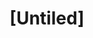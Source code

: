 ---
pid: MX103
title: "[Untiled]"
location_transcription: 
zipcode: 
outside_phl: 
neighborhood: 
age: '6'
age_range: 6-13
instagram: 
image_file_name: MX_103.jpg
proposal_transcription: 1 2 3 4 5 6 7
topic: Unknown
topic_summary: '0'
type: Other No Form
keywords_other: 
credit: Amaj
image_labels: 
twitter: 
facebook: 
permalink: "/monuments/mx103/"
layout: item-page
---